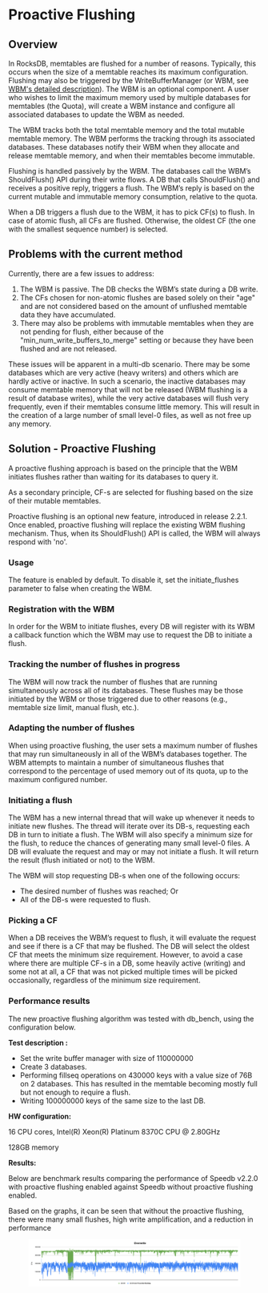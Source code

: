 # Proactive Flushing

## Overview

In RocksDB, memtables are flushed for a number of reasons. Typically, this occurs when the size of a memtable reaches its maximum configuration. Flushing may also be triggered by the WriteBufferManager (or WBM, see [WBM's detailed description](https://github.com/EighteenZi/rocksdb\_wiki/blob/master/Write-Buffer-Manager.md)). The WBM is an optional component. A user who wishes to limit the maximum memory used by multiple databases for memtables (the Quota), will create a WBM instance and configure all associated databases to update the WBM as needed.

The WBM tracks both the total memtable memory and the total mutable memtable memory. The WBM performs the tracking through its associated databases. These databases notify their WBM when they allocate and release memtable memory, and when their memtables become immutable.

Flushing is handled passively by the WBM. The databases call the WBM’s ShouldFlush() API during their write flows. A DB that calls ShouldFlush() and receives a positive reply, triggers a flush. The WBM’s reply is based on the current mutable and immutable memory consumption, relative to the quota.

When a DB triggers a flush due to the WBM, it has to pick CF(s) to flush. In case of atomic flush, all CFs are flushed. Otherwise, the oldest CF (the one with the smallest sequence number) is selected.

## Problems with the current method

Currently, there are a few issues to address:

1. The WBM is passive. The DB checks the WBM’s state during a DB write.
2. The CFs chosen for non-atomic flushes are based solely on their "age" and are not considered based on the amount of unflushed memtable data they have accumulated.
3. There may also be problems with immutable memtables when they are not pending for flush, either because of the "min\_num\_write\_buffers\_to\_merge" setting or because they have been flushed and are not released.

&#x20;

These issues will be apparent in a multi-db scenario. There may be some databases which are very active (heavy writers) and others which are hardly active or inactive. In such a scenario, the inactive databases may consume memtable memory that will not be released (WBM flushing is a result of database writes), while the very active databases will flush very frequently, even if their memtables consume little memory. This will result in the creation of a large number of small level-0 files, as well as not free up any memory.

&#x20;

## Solution - Proactive Flushing

A proactive flushing approach is based on the principle that the WBM initiates flushes rather than waiting for its databases to query it.

As a secondary principle, CF-s are selected for flushing based on the size of their mutable memtables.

Proactive flushing is an optional new feature, introduced in release 2.2.1. Once enabled, proactive flushing will replace the existing WBM flushing mechanism. Thus, when its ShouldFlush() API is called, the WBM will always respond with 'no'.

### Usage

The feature is enabled by default. To disable it, set the initiate\_flushes parameter to false when creating the WBM.&#x20;

### Registration with the WBM

In order for the WBM to initiate flushes, every DB will register with its WBM a callback function which the WBM may use to request the DB to initiate a flush.

### Tracking the number of flushes in progress

The WBM will now track the number of flushes that are running simultaneously across all of its databases. These flushes may be those initiated by the WBM or those triggered due to other reasons (e.g., memtable size limit, manual flush, etc.).

### Adapting the number of flushes

When using proactive flushing, the user sets a maximum number of flushes that may run simultaneously in all of the WBM’s databases together. The WBM attempts to maintain a number of simultaneous flushes that correspond to the percentage of used memory out of its quota, up to the maximum configured number.&#x20;

### Initiating a flush

The WBM has a new internal thread that will wake up whenever it needs to initiate new flushes. The thread will iterate over its DB-s, requesting each DB in turn to initiate a flush. The WBM will also specify a minimum size for the flush, to reduce the chances of generating many small level-0 files. A DB will evaluate the request and may or may not initiate a flush. It will return the result (flush initiated or not) to the WBM.

The WBM will stop requesting DB-s when one of the following occurs:

* The desired number of flushes was reached; Or
* All of the DB-s were requested to flush.

### Picking a CF

When a DB receives the WBM’s request to flush, it will evaluate the request and see if there is a CF that may be flushed. The DB will select the oldest CF that meets the minimum size requirement. However, to avoid a case where there are multiple CF-s in a DB, some heavily active (writing) and some not at all, a CF that was not picked multiple times will be picked occasionally, regardless of the minimum size requirement.

### Performance results

The new proactive flushing algorithm was tested with db\_bench, using the configuration below.

**Test description :**

* Set the write buffer manager with size of 110000000
* Create 3 databases.
* Performing fillseq operations on 430000 keys with a value size of 76B on 2 databases. This has resulted in the memtable becoming mostly full but not enough to require a flush.
* Writing 100000000 keys of the same size to the last DB.

**HW configuration:**&#x20;

16 CPU cores, Intel(R) Xeon(R) Platinum 8370C CPU @ 2.80GHz

128GB memory

**Results:**

Below are benchmark results comparing the performance of Speedb v2.2.0 with proactive flushing enabled against Speedb without proactive flushing enabled.&#x20;

Based on the graphs, it can be seen that without the proactive flushing, there were many small flushes, high write amplification, and a reduction in performance



<figure><img src="../.gitbook/assets/Proactive flushes overwrite.png" alt=""><figcaption></figcaption></figure>
